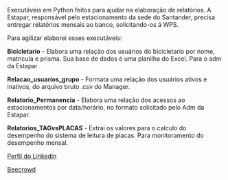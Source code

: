 Executáveis em Python feitos para ajudar na elaboração de relatórios.
A Estapar, responsável pelo estacionamento da sede do Santander, precisa entregar
relatórios mensais ao banco, solicitando-os á WPS.

Para agilizar elaborei esses executáveis:

**Bicicletario** - Elabora uma relação dos usuários do bicicletario por nome, matricula e prisma. Sua base de dados é uma planilha do Excel. Para o adm da Estapar

**Relacao_usuarios_grupo** - Formata uma relação dos usuários ativos e inativos, do arquivo bruto .csv do Manager.

**Relatorio_Permanencia** - Elabora uma relação dos acessos ao estacionamentos por data/horário, no formato solicitado pelo Adm da Estapar.

**Relatorios_TAGvsPLACAS**  - Extrai os valores para o calculo do desempenho do sistema de leitura de placas. Para monitoramento do desempenho mensal.



[Perfil do Linkedin]

[Beecrowd]


[Beecrowd]: https://www.beecrowd.com.br/judge/pt/profile/540978
[Perfil do Linkedin]: https://www.linkedin.com/in/caio-satiro-29150b1a7/
